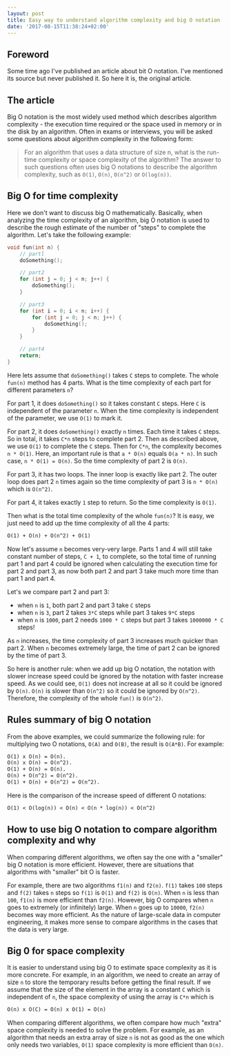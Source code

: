 ```yaml
---
layout: post
title: Easy way to understand algorithm complexity and big O notation
date: '2017-08-15T11:38:24+02:00'
---
```


## Foreword

Some time ago I've published an article about bit O notation. I've mentioned its source but never published it. So here it is, the original article.

## The article

Big O notation is the most widely used method which describes algorithm complexity - the execution time required or the space used in memory or in the disk by an algorithm. Often in exams or interviews, you will be asked some questions about algorithm complexity in the following form:

> For an algorithm that uses a data structure of size n, what is the run-time complexity or space complexity of the algorithm? The answer to such questions often uses big O notations to describe the algorithm complexity, such as `O(1)`, `O(n)`, `O(n^2)` or `O(log(n))`.

<!--more-->

## Big O for time complexity

Here we don't want to discuss big O mathematically. Basically, when analyzing the time complexity of an algorithm, big O notation is used to describe the rough estimate of the number of "steps" to complete the algorithm. Let's take the following example:

```c
void fun(int n) {
    // partl
    doSomething();

    // part2
    for (int j = 0; j < n; j++) {
        doSomething();
    }

    // part3
    for (int i = 0; i < n; i++) {
        for (int j = 0; j < n; j++) {
            doSomething();
        }
    }

    // part4
    return;
}
```

Here lets assume that `doSomething()` takes `C` steps to complete. The whole `fun(n)` method has 4 parts. What is the time complexity of each part for different parameters `n`?

For part 1, it does `doSomething()` so it takes constant `C` steps. Here `C` is independent of the parameter `n`. When the time complexity is independent of the parameter, we use `O(1)` to mark it.

For part 2, it does `doSomething()` exactly `n` times. Each time it takes `C` steps. So in total, it takes `C*n` steps to complete part 2. Then as described above, we use `O(1)` to complete the `C` steps. Then for `C*n`, the complexity becomes `n * O(1)`. Here, an important rule is that `a * O(n)` equals `O(a * n)`. In such case, `n * O(1) = O(n)`. So the time complexity of part 2 is `O(n)`.

For part 3, it has two loops. The inner loop is exactly like part 2. The outer loop does part 2 `n` times again so the time complexity of part 3 is `n * O(n)` which is `O(n^2)`.

For part 4, it takes exactly `1` step to return. So the time complexity is `O(1)`.

Then what is the total time complexity of the whole `fun(n)`? It is easy, we just need to add up the time complexity of all the 4 parts:

```txt
O(1) + O(n) + O(n^2) + O(1)
```

Now let's assume `n` becomes very-very large. Parts 1 and 4 will still take constant number of steps, `C + 1`, to complete, so the total time of running part 1 and part 4 could be ignored when calculating the execution time for part 2 and part 3, as now both part 2 and part 3 take much more time than part 1 and part 4.

Let's we compare part 2 and part 3:

* when `n` is `1`, both part 2 and part 3 take `C` steps
* when `n` is `3`, part 2 takes `3*C` steps while part 3 takes `9*C` steps
* when `n` is `1000`, part 2 needs `1000 * C` steps but part 3 takes `1000000 * C` steps!

As `n` increases, the time complexity of part 3 increases much quicker than part 2. When `n` becomes extremely large, the time of part 2 can be ignored by the time of part 3.

So here is another rule: when we add up big O notation, the notation with slower increase speed could be ignored by the notation with faster increase speed. As we could see, `O(1)` does not increase at all so it could be ignored by `O(n)`. `O(n)` is slower than `O(n^2)` so it could be ignored by `O(n^2)`. Therefore, the complexity of the whole `fun()` is `O(n^2)`.

## Rules summary of big O notation

From the above examples, we could summarize the following rule: for multiplying two O notations, `O(A)` and `O(B)`, the result is `O(A*B)`. For example:

```txt
O(1) x O(n) = O(n).
O(n) x O(n) = O(n^2).
O(1) + O(n) = O(n).
O(n) + O(n^2) = O(n^2).
O(1) + O(n) + O(n^2) = O(n^2).
```

Here is the comparison of the increase speed of different O notations:

```txt
O(1) < O(log(n)) < O(n) < O(n * log(n)) < O(n^2)
```

## How to use big O notation to compare algorithm complexity and why

When comparing different algorithms, we often say the one with a "smaller" big O notation is more efficient. However, there are situations that algorithms with "smaller" bit O is faster.

For example, there are two algorithms `f1(n)` and `f2(n)`. `f(1)` takes `100` steps and `f(2)` takes `n` steps so `f(1)` is `O(1)` and `f(2)` is `O(n)`. When `n` is less than `100`, `f1(n)` is more efficient than `f2(n)`. However, big O compares when `n` goes to extremely (or infinitely) large. When `n` goes up to `10000`, `f2(n)` becomes way more efficient. As the nature of large-scale data in computer engineering, it makes more sense to compare algorithms in the cases that the data is very large.

## Big 0 for space complexity

It is easier to understand using big O to estimate space complexity as it is more concrete. For example, in an algorithm, we need to create an array of size `n` to store the temporary results before getting the final result. If we assume that the size of the element in the array is a constant `C` which is independent of `n`, the space complexity of using the array is `C*n` which is

```txt
O(n) x O(C) = O(n) x O(1) = O(n)
```

When comparing different algorithms, we often compare how much "extra" space complexity is needed to solve the problem. For example, as an algorithm that needs an extra array of size `n` is not as good as the one which only needs two variables, `O(1)` space complexity is more efficient than `O(n)`.
